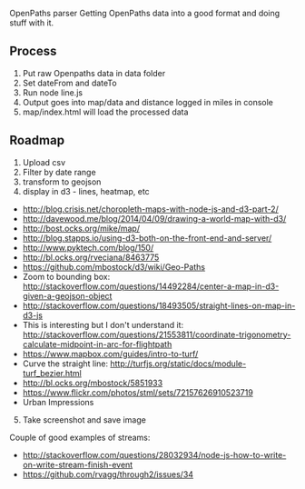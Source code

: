 OpenPaths parser
Getting OpenPaths data into a good format and doing stuff with it.

## Process
1. Put raw Openpaths data in data folder
2. Set dateFrom and dateTo
2. Run node line.js
3. Output goes into map/data and distance logged in miles in console
4. map/index.html will load the processed data

## Roadmap

1. Upload csv
2. Filter by date range
3. transform to geojson
4. display in d3 - lines, heatmap, etc
- http://blog.crisis.net/choropleth-maps-with-node-js-and-d3-part-2/
- http://davewood.me/blog/2014/04/09/drawing-a-world-map-with-d3/
- http://bost.ocks.org/mike/map/
- http://blog.stapps.io/using-d3-both-on-the-front-end-and-server/
- http://www.pyktech.com/blog/150/
- http://bl.ocks.org/rveciana/8463775
- https://github.com/mbostock/d3/wiki/Geo-Paths
- Zoom to bounding box: http://stackoverflow.com/questions/14492284/center-a-map-in-d3-given-a-geojson-object
- http://stackoverflow.com/questions/18493505/straight-lines-on-map-in-d3-js
- This is interesting but I don't understand it: http://stackoverflow.com/questions/21553811/coordinate-trigonometry-calculate-midpoint-in-arc-for-flightpath
- https://www.mapbox.com/guides/intro-to-turf/
- Curve the straight line:
http://turfjs.org/static/docs/module-turf_bezier.html
- http://bl.ocks.org/mbostock/5851933
- https://www.flickr.com/photos/stml/sets/72157626910523719
- Urban Impressions

5. Take screenshot and save image

Couple of good examples of streams:
- http://stackoverflow.com/questions/28032934/node-js-how-to-write-on-write-stream-finish-event
- https://github.com/rvagg/through2/issues/34

